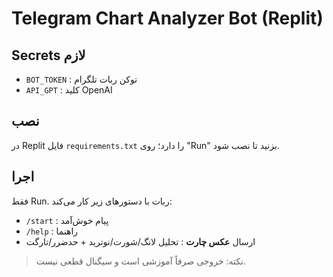 # Telegram Chart Analyzer Bot (Replit)

## Secrets لازم
- `BOT_TOKEN` : توکن ربات تلگرام
- `API_GPT`   : کلید OpenAI

## نصب
در Replit فایل `requirements.txt` را دارد؛ روی "Run" بزنید تا نصب شود.

## اجرا
فقط Run. ربات با دستورهای زیر کار می‌کند:
- `/start` : پیام خوش‌آمد
- `/help`  : راهنما
- ارسال **عکس چارت** : تحلیل لانگ/شورت/نوترید + حدضرر/تارگت

> نکته: خروجی صرفاً آموزشی است و سیگنال قطعی نیست.